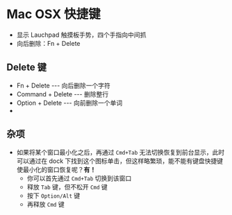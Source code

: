 # Mac OSX 快捷键


* 显示 Lauchpad   触摸板手势，四个手指向中间抓
* 向后删除：Fn + Delete



## Delete 键

* Fn + Delete --- 向后删除一个字符
* Command + Delete --- 删除整行
* Option + Delete --- 向前删除一个单词
* 

## 杂项

* 如果将某个窗口最小化之后，再通过 `Cmd+Tab` 无法切换恢复到前台显示，此时可以通过在 dock 下找到这个图标单击，但这样略繁琐，能不能有键盘快捷键使最小化的窗口恢复呢？**有！**
    * 你可以首先通过 `Cmd+Tab` 切换到该窗口
    * 释放 `Tab` 键，但不松开 `Cmd` 键
    * 按下 `Option/Alt` 键
    * 再释放 `Cmd` 键
